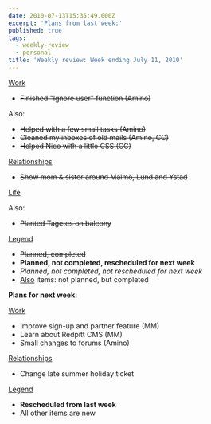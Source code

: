 ```yaml
---
date: 2010-07-13T15:35:49.000Z
excerpt: 'Plans from last week:'
published: true
tags:
  - weekly-review
  - personal
title: 'Weekly review: Week ending July 11, 2010'
---
```

<u>Work</u>

*   <del>Finished "Ignore user" function (Amino)</del>

Also:

*   <del>Helped with a few small tasks (Amino)</del>
*   <del>Cleaned my inboxes of old mails (Amino, CC)</del>
*   <del>Helped Nico with a little CSS (CC)</del>

<u>Relationships</u>

*   <del>Show mom & sister around Malmö, Lund and Ystad</del>

<u>Life</u>

Also:

*   <del>Planted Tagetes on balcony</del>

<u>Legend</u>

*   <del>Planned, completed</del>
*   **Planned, not completed, rescheduled for next week**
*   _Planned, not completed, not rescheduled for next week_
*   <u>Also</u> items: not planned, but completed

<a id="next-week"></a>**Plans for next week:**

<u>Work</u>

*   Improve sign-up and partner feature (MM)
*   Learn about Redpitt CMS (MM)
*   Small changes to forums (Amino)

<u>Relationships</u>

*   Change late summer holiday ticket

<u>Legend</u>

*   **Rescheduled from last week**
*   All other items are new
